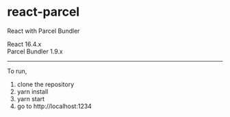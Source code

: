 # react-parcel
React with Parcel Bundler

React 16.4.x <br/>
Parcel Bundler 1.9.x <br/>


---
To run,
1. clone the repository
2. yarn install
3. yarn start
5. go to http://localhost:1234
